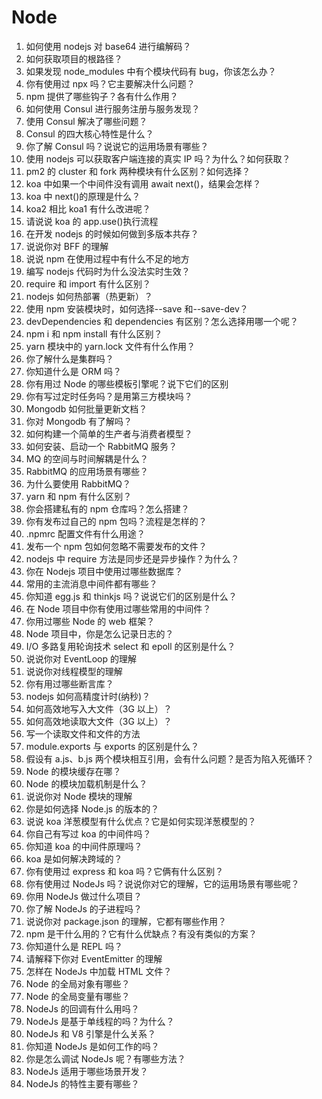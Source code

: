 # Node

1. 如何使用 nodejs 对 base64 进行编解码？
2. 如何获取项目的根路径？
3. 如果发现 node_modules 中有个模块代码有 bug，你该怎么办？
4. 你有使用过 npx 吗？它主要解决什么问题？
5. npm 提供了哪些钩子？各有什么作用？
6. 如何使用 Consul 进行服务注册与服务发现？
7. 使用 Consul 解决了哪些问题？
8. Consul 的四大核心特性是什么？
9. 你了解 Consul 吗？说说它的运用场景有哪些？
10. 使用 nodejs 可以获取客户端连接的真实 IP 吗？为什么？如何获取？
11. pm2 的 cluster 和 fork 两种模块有什么区别？如何选择？
12. koa 中如果一个中间件没有调用 await next()，结果会怎样？
13. koa 中 next()的原理是什么？
14. koa2 相比 koa1 有什么改进呢？
15. 请说说 koa 的 app.use()执行流程
16. 在开发 nodejs 的时候如何做到多版本共存？
17. 说说你对 BFF 的理解
18. 说说 npm 在使用过程中有什么不足的地方
19. 编写 nodejs 代码时为什么没法实时生效？
20. require 和 import 有什么区别？
21. nodejs 如何热部署（热更新）？
22. 使用 npm 安装模块时，如何选择--save 和--save-dev？
23. devDependencies 和 dependencies 有区别？怎么选择用哪一个呢？
24. npm i 和 npm install 有什么区别？
25. yarn 模块中的 yarn.lock 文件有什么作用？
26. 你了解什么是集群吗？
27. 你知道什么是 ORM 吗？
28. 你有用过 Node 的哪些模板引擎呢？说下它们的区别
29. 你有写过定时任务吗？是用第三方模块吗？
30. Mongodb 如何批量更新文档？
31. 你对 Mongodb 有了解吗？
32. 如何构建一个简单的生产者与消费者模型？
33. 如何安装、启动一个 RabbitMQ 服务？
34. MQ 的空间与时间解耦是什么？
35. RabbitMQ 的应用场景有哪些？
36. 为什么要使用 RabbitMQ？
37. yarn 和 npm 有什么区别？
38. 你会搭建私有的 npm 仓库吗？怎么搭建？
39. 你有发布过自己的 npm 包吗？流程是怎样的？
40. .npmrc 配置文件有什么用途？
41. 发布一个 npm 包如何忽略不需要发布的文件？
42. nodejs 中 require 方法是同步还是异步操作？为什么？
43. 你在 Nodejs 项目中使用过哪些数据库？
44. 常用的主流消息中间件都有哪些？
45. 你知道 egg.js 和 thinkjs 吗？说说它们的区别是什么？
46. 在 Node 项目中你有使用过哪些常用的中间件？
47. 你用过哪些 Node 的 web 框架？
48. Node 项目中，你是怎么记录日志的？
49. I/O 多路复用轮询技术 select 和 epoll 的区别是什么？
50. 说说你对 EventLoop 的理解
51. 说说你对线程模型的理解
52. 你有用过哪些断言库？
53. nodejs 如何高精度计时(纳秒)？
54. 如何高效地写入大文件（3G 以上）？
55. 如何高效地读取大文件（3G 以上）？
56. 写一个读取文件和文件的方法
57. module.exports 与 exports 的区别是什么？
58. 假设有 a.js、b.js 两个模块相互引用，会有什么问题？是否为陷入死循环？
59. Node 的模块缓存在哪？
60. Node 的模块加载机制是什么？
61. 说说你对 Node 模块的理解
62. 你是如何选择 Node.js 的版本的？
63. 说说 koa 洋葱模型有什么优点？它是如何实现洋葱模型的？
64. 你自己有写过 koa 的中间件吗？
65. 你知道 koa 的中间件原理吗？
66. koa 是如何解决跨域的？
67. 你有使用过 express 和 koa 吗？它俩有什么区别？
68. 你有使用过 NodeJs 吗？说说你对它的理解，它的运用场景有哪些呢？
69. 你用 NodeJs 做过什么项目？
70. 你了解 NodeJs 的子进程吗？
71. 说说你对 package.json 的理解，它都有哪些作用？
72. npm 是干什么用的？它有什么优缺点？有没有类似的方案？
73. 你知道什么是 REPL 吗？
74. 请解释下你对 EventEmitter 的理解
75. 怎样在 NodeJs 中加载 HTML 文件？
76. Node 的全局对象有哪些？
77. Node 的全局变量有哪些？
78. NodeJs 的回调有什么用吗？
79. NodeJs 是基于单线程的吗？为什么？
80. NodeJs 和 V8 引擎是什么关系？
81. 你知道 NodeJs 是如何工作的吗？
82. 你是怎么调试 NodeJs 呢？有哪些方法？
83. NodeJs 适用于哪些场景开发？
84. NodeJs 的特性主要有哪些？
